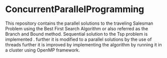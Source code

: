 # ConcurrentParallelProgramming
This repository contains the parallel solutions to the traveling Salesman Problem using the Best First Search Algorithm or also referred as the Branch and Bound method.
Sequential solution to the Tsp problem is implemented .
further it is modified to a parallel solutions by the use of threads
further it is improved by implementing the algorithm by running it in a cluster using OpenMP framework.

